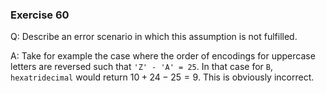 ### Exercise 60

Q: Describe an error scenario in which this assumption is not fulfilled.

A:
Take for example the case where the order of encodings for uppercase letters are reversed such that `'Z' - 'A' = 25`.
In that case for `B`, `hexatridecimal` would return $10 + 24 - 25 = 9$. This is obviously incorrect.